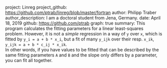 project: Linreg
project_github: https://github.com/ptrab/linreg/blob/master/fortran
author: Philipp Traber
author_description: I am a doctoral student from Jena, Germany.
date: April 18, 2019
github: https://github.com/ptrab
graph: true
summary: This program calculates the fitting parameters for a linear least-squares
problem. However, it is not a *simple* regression in a way of `y` over `x`, which
is fitted by `y_i = a + b * x_i`, but a fit of many `y_ijk` over their resp. `x_ik`,
`y_ijk = a + b * c_ij * x_ik`.  
In other words, if you have values to be fitted that can be described by the same
fitting parameters `A` and `B` and the slope only differs by a parameter, you can
fit all together.

